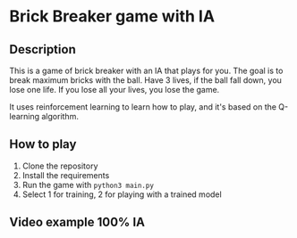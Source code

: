 # Brick Breaker game with IA

## Description
This is a game of brick breaker with an IA that plays for you.
The goal is to break maximum bricks with the ball.
Have 3 lives, if the ball fall down, you lose one life.
If you lose all your lives, you lose the game.

It uses reinforcement learning to learn how to play, and it's based on the Q-learning algorithm.

## How to play
1. Clone the repository
2. Install the requirements
3. Run the game with `python3 main.py`
4. Select 1 for training, 2 for playing with a trained model

## Video example 100% IA

